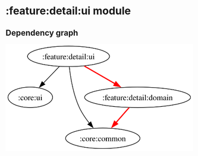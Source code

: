 # :feature:detail:ui module
## Dependency graph
![Dependency graph](../../../docs/images/graphs/dep_graph_feature_detail_ui.svg)
